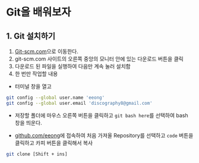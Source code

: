 # Git을 배워보자
## 1. Git 설치하기
1. [Git-scm.com](https://git-scm.com)으로 이동한다.
2. git-scm.com 사이트의 오른쪽 중앙의 모니터 안에 있는 다운로드 버튼을 클릭
3. 다운로드 된 파일을 실행하여 다음만 계속 눌러 설치함
4. 한 번만 작업할 내용
- 터미널 창을 열고 

```bash
git config --global user.name 'eeong'
git config --global user.email 'discography8@gmail.com'
```

- 저장할 폴더에 마우스 오른쪽 버튼을 클릭하고 `git bash here`를 선택하여 bash 창을 띄운다.

- [github.com/eeong](https://github.com/eeong)에 접속하여 처음 가져올 Repository를 선택하고 `code` 버튼을 클릭하고 카피 버튼을 클릭해서 복사

```bash
git clone [Shift + ins]
```

